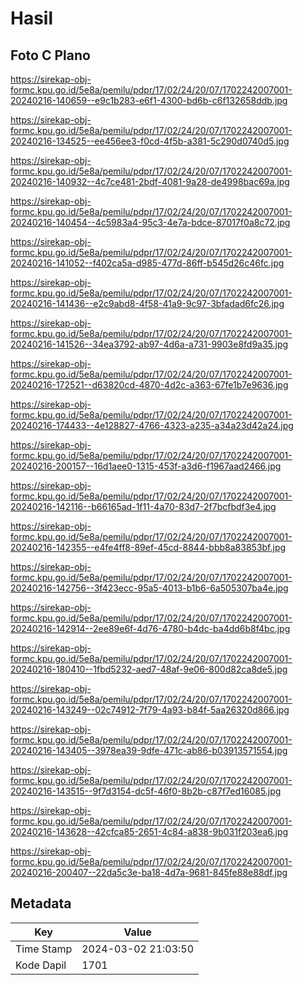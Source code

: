 # Hasil

## Foto C Plano

https://sirekap-obj-formc.kpu.go.id/5e8a/pemilu/pdpr/17/02/24/20/07/1702242007001-20240216-140659--e9c1b283-e6f1-4300-bd6b-c6f132658ddb.jpg

https://sirekap-obj-formc.kpu.go.id/5e8a/pemilu/pdpr/17/02/24/20/07/1702242007001-20240216-134525--ee456ee3-f0cd-4f5b-a381-5c290d0740d5.jpg

https://sirekap-obj-formc.kpu.go.id/5e8a/pemilu/pdpr/17/02/24/20/07/1702242007001-20240216-140932--4c7ce481-2bdf-4081-9a28-de4998bac69a.jpg

https://sirekap-obj-formc.kpu.go.id/5e8a/pemilu/pdpr/17/02/24/20/07/1702242007001-20240216-140454--4c5983a4-95c3-4e7a-bdce-87017f0a8c72.jpg

https://sirekap-obj-formc.kpu.go.id/5e8a/pemilu/pdpr/17/02/24/20/07/1702242007001-20240216-141052--f402ca5a-d985-477d-86ff-b545d26c46fc.jpg

https://sirekap-obj-formc.kpu.go.id/5e8a/pemilu/pdpr/17/02/24/20/07/1702242007001-20240216-141436--e2c9abd8-4f58-41a9-9c97-3bfadad6fc26.jpg

https://sirekap-obj-formc.kpu.go.id/5e8a/pemilu/pdpr/17/02/24/20/07/1702242007001-20240216-141526--34ea3792-ab97-4d6a-a731-9903e8fd9a35.jpg

https://sirekap-obj-formc.kpu.go.id/5e8a/pemilu/pdpr/17/02/24/20/07/1702242007001-20240216-172521--d63820cd-4870-4d2c-a363-67fe1b7e9636.jpg

https://sirekap-obj-formc.kpu.go.id/5e8a/pemilu/pdpr/17/02/24/20/07/1702242007001-20240216-174433--4e128827-4766-4323-a235-a34a23d42a24.jpg

https://sirekap-obj-formc.kpu.go.id/5e8a/pemilu/pdpr/17/02/24/20/07/1702242007001-20240216-200157--16d1aee0-1315-453f-a3d6-f1967aad2466.jpg

https://sirekap-obj-formc.kpu.go.id/5e8a/pemilu/pdpr/17/02/24/20/07/1702242007001-20240216-142116--b66165ad-1f11-4a70-83d7-2f7bcfbdf3e4.jpg

https://sirekap-obj-formc.kpu.go.id/5e8a/pemilu/pdpr/17/02/24/20/07/1702242007001-20240216-142355--e4fe4ff8-89ef-45cd-8844-bbb8a83853bf.jpg

https://sirekap-obj-formc.kpu.go.id/5e8a/pemilu/pdpr/17/02/24/20/07/1702242007001-20240216-142756--3f423ecc-95a5-4013-b1b6-6a505307ba4e.jpg

https://sirekap-obj-formc.kpu.go.id/5e8a/pemilu/pdpr/17/02/24/20/07/1702242007001-20240216-142914--2ee89e6f-4d76-4780-b4dc-ba4dd6b8f4bc.jpg

https://sirekap-obj-formc.kpu.go.id/5e8a/pemilu/pdpr/17/02/24/20/07/1702242007001-20240216-180410--1fbd5232-aed7-48af-9e06-800d82ca8de5.jpg

https://sirekap-obj-formc.kpu.go.id/5e8a/pemilu/pdpr/17/02/24/20/07/1702242007001-20240216-143249--02c74912-7f79-4a93-b84f-5aa26320d866.jpg

https://sirekap-obj-formc.kpu.go.id/5e8a/pemilu/pdpr/17/02/24/20/07/1702242007001-20240216-143405--3978ea39-9dfe-471c-ab86-b03913571554.jpg

https://sirekap-obj-formc.kpu.go.id/5e8a/pemilu/pdpr/17/02/24/20/07/1702242007001-20240216-143515--9f7d3154-dc5f-46f0-8b2b-c87f7ed16085.jpg

https://sirekap-obj-formc.kpu.go.id/5e8a/pemilu/pdpr/17/02/24/20/07/1702242007001-20240216-143628--42cfca85-2651-4c84-a838-9b031f203ea6.jpg

https://sirekap-obj-formc.kpu.go.id/5e8a/pemilu/pdpr/17/02/24/20/07/1702242007001-20240216-200407--22da5c3e-ba18-4d7a-9681-845fe88e88df.jpg


## Metadata

| Key        | Value               |
| ---------- | ------------------- |
| Time Stamp | 2024-03-02 21:03:50 |
| Kode Dapil | 1701                |



